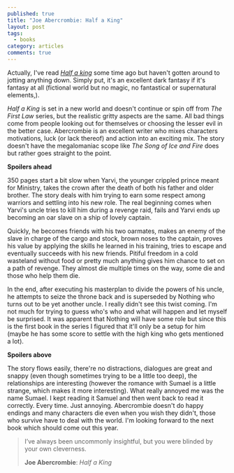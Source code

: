 ```yaml
---
published: true
title: "Joe Abercrombie: Half a King"
layout: post
tags: 
  - books
category: articles
comments: true
---
```


Actually, I've read _[Half a king](https://www.goodreads.com/book/show/18666047-half-a-king)_ some time ago but haven't gotten around to jotting anything down. Simply put, it's an excellent dark fantasy if it's fantasy at all (fictional world but no magic, no fantastical or supernatural elements,).

_Half a King_ is set in a new world and doesn't continue or spin off from _The First Law_ series, but the realistic gritty aspects are the same. All bad things come from people looking out for themselves or choosing the lesser evil in the better case. Abercrombie is an excellent writer who mixes characters motivations, luck (or lack thereof) and action into an exciting mix. The story doesn't have the megalomaniac scope like _The Song of Ice and Fire_ does but rather goes straight to the point. 

__Spoilers ahead__

350 pages start a bit slow when Yarvi, the younger crippled prince meant for Ministry, takes the crown after the death of both his father and older brother. The story deals with him trying to earn some respect among warriors and settling into his new role. The real beginning comes when Yarvi's uncle tries to kill him during a revenge raid, fails and Yarvi ends up becoming an oar slave on a ship of lovely captain.

Quickly, he becomes friends with his two oarmates, makes an enemy of the slave in charge of the cargo and stock, brown noses to the captain, proves his value by applying the skills he learned in his training, tries to escape and eventually succeeds with his new friends. Pitiful freedom in a cold wasteland without food or pretty much anything gives him chance to set on a path of revenge. They almost die multiple times on the way, some die and those who help them die.

In the end, after executing his masterplan to divide the powers of his uncle, he attempts to seize the throne back and is superseded by Nothing who turns out to be yet another uncle. I really didn't see this twist coming. I'm not much for trying to guess who's who and what will happen and let myself be surprised. It was apparent that Nothing will have some role but since this is the first book in the series I figured that it'll only be a setup for him (maybe he has some score to settle with the high king who gets mentioned a lot).

__Spoilers above__

The story flows easily, there're no distractions, dialogues are great and snappy (even though sometimes trying to be a little too deep), the relationships are interesting (however the romance with Sumael is a little strange, which makes it more interesting). What really annoyed me was the name Sumael. I kept reading it Samuel and then went back to read it correctly. Every time. Just annoying. Abercrombie doesn't do happy endings and many characters die even when you wish they didn't, those who survive have to deal with the world. I'm looking forward to the next book which should come out this year.

> I’ve always been uncommonly insightful, but you were blinded by your own cleverness.
> 
> __Joe Abercrombie__: _Half a King_
